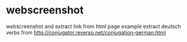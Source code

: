 # webscreenshot
webscreenshot and extract link from html page example
extract deutsch verbs from http://conjugator.reverso.net/conjugation-german.html
